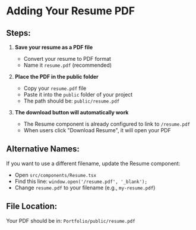 # Adding Your Resume PDF

## Steps:

1. **Save your resume as a PDF file**
   - Convert your resume to PDF format
   - Name it `resume.pdf` (recommended)

2. **Place the PDF in the public folder**
   - Copy your `resume.pdf` file
   - Paste it into the `public` folder of your project
   - The path should be: `public/resume.pdf`

3. **The download button will automatically work**
   - The Resume component is already configured to link to `/resume.pdf`
   - When users click "Download Resume", it will open your PDF

## Alternative Names:
If you want to use a different filename, update the Resume component:
- Open `src/components/Resume.tsx`
- Find this line: `window.open('/resume.pdf', '_blank');`
- Change `resume.pdf` to your filename (e.g., `my-resume.pdf`)

## File Location:
Your PDF should be in: `Portfolio/public/resume.pdf` 